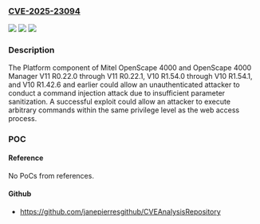 ### [CVE-2025-23094](https://cve.mitre.org/cgi-bin/cvename.cgi?name=CVE-2025-23094)
![](https://img.shields.io/static/v1?label=Product&message=n%2Fa&color=blue)
![](https://img.shields.io/static/v1?label=Version&message=n%2Fa&color=blue)
![](https://img.shields.io/static/v1?label=Vulnerability&message=n%2Fa&color=brighgreen)

### Description

The Platform component of Mitel OpenScape 4000 and OpenScape 4000 Manager V11 R0.22.0 through V11 R0.22.1, V10 R1.54.0 through V10 R1.54.1, and V10 R1.42.6 and earlier could allow an unauthenticated attacker to conduct a command injection attack due to insufficient parameter sanitization. A successful exploit could allow an attacker to execute arbitrary commands within the same privilege level as the web access process.

### POC

#### Reference
No PoCs from references.

#### Github
- https://github.com/janepierresgithub/CVEAnalysisRepository

